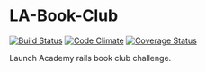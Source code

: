 LA-Book-Club
============

[![Build Status](https://magnum.travis-ci.com/rserur/LA-Book-Club.svg?token=3kpb8Yjx9CyFgZnLrqwf&branch=master)](https://magnum.travis-ci.com/rserur/LA-Book-Club)
[![Code Climate](https://codeclimate.com/repos/53b8ad426956804f5c037534/badges/78cf8cebe3a8cddca856/gpa.png)](https://codeclimate.com/repos/53b8ad426956804f5c037534/feed)
[![Coverage Status](https://coveralls.io/repos/<rserur/LA-Book-Club/badge.png)](https://coveralls.io/r/rserur/LA-Book-Club)

Launch Academy rails book club challenge.
